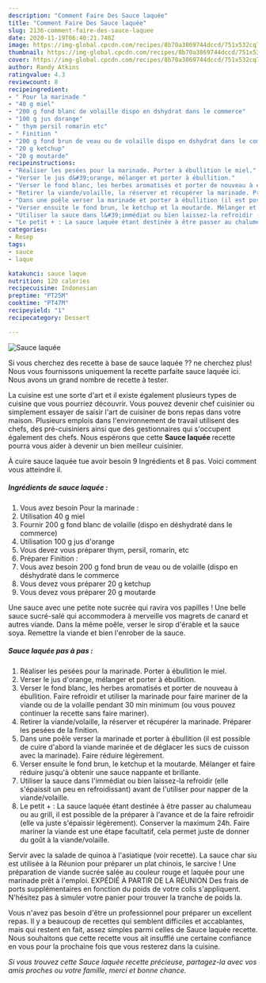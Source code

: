```yaml
---
description: "Comment Faire Des Sauce laquée"
title: "Comment Faire Des Sauce laquée"
slug: 2136-comment-faire-des-sauce-laquee
date: 2020-11-19T06:40:21.740Z
image: https://img-global.cpcdn.com/recipes/8b70a3869744dccd/751x532cq70/sauce-laquee-photo-principale-de-la-recette.jpg
thumbnail: https://img-global.cpcdn.com/recipes/8b70a3869744dccd/751x532cq70/sauce-laquee-photo-principale-de-la-recette.jpg
cover: https://img-global.cpcdn.com/recipes/8b70a3869744dccd/751x532cq70/sauce-laquee-photo-principale-de-la-recette.jpg
author: Randy Atkins
ratingvalue: 4.3
reviewcount: 8
recipeingredient:
- " Pour la marinade "
- "40 g miel"
- "200 g fond blanc de volaille dispo en dshydrat dans le commerce"
- "100 g jus dorange"
- " thym persil romarin etc"
- " Finition "
- "200 g fond brun de veau ou de volaille dispo en dshydrat dans le commerce"
- "20 g ketchup"
- "20 g moutarde"
recipeinstructions:
- "Réaliser les pesées pour la marinade. Porter à ébullition le miel."
- "Verser le jus d&#39;orange, mélanger et porter à ébullition."
- "Verser le fond blanc, les herbes aromatisés et porter de nouveau à ébullition. Faire refroidir et utiliser la marinade pour faire mariner de la viande ou de la volaille pendant 30 min minimum (ou vous pouvez continuer la recette sans faire mariner)."
- "Retirer la viande/volaille, la réserver et récupérer la marinade. Préparer les pesées de la finition."
- "Dans une poêle verser la marinade et porter à ébullition (il est possible de cuire d&#39;abord la viande marinée et de déglacer les sucs de cuisson avec la marinade). Faire réduire légèrement."
- "Verser ensuite le fond brun, le ketchup et la moutarde. Mélanger et faire réduire jusqu&#39;à obtenir une sauce nappante et brillante."
- "Utiliser la sauce dans l&#39;immédiat ou bien laissez-la refroidir (elle s&#39;épaissit un peu en refroidissant) avant de l&#39;utiliser pour napper de la viande/volaille."
- "Le petit + : La sauce laquée étant destinée à être passer au chalumeau ou au grill, il est possible de la préparer à l&#39;avance et de la faire refroidir (elle va juste s&#39;épaissir légèrement). Conserver la maximum 24h. Faire mariner la viande est une étape facultatif, cela permet juste de donner du goût à la viande/volaille."
categories:
- Resep
tags:
- sauce
- laque

katakunci: sauce laque 
nutrition: 120 calories
recipecuisine: Indonesian
preptime: "PT25M"
cooktime: "PT47M"
recipeyield: "1"
recipecategory: Dessert

---
```



![Sauce laquée](https://img-global.cpcdn.com/recipes/8b70a3869744dccd/751x532cq70/sauce-laquee-photo-principale-de-la-recette.jpg)

Si vous cherchez des recette à base de sauce laquée ?? ne cherchez plus! Nous vous fournissons uniquement la recette parfaite sauce laquée ici. Nous avons un grand nombre de recette à tester.

La cuisine est une sorte d'art et il existe également plusieurs types de cuisine que vous pourriez découvrir. Vous pouvez devenir chef cuisinier ou simplement essayer de saisir l'art de cuisiner de bons repas dans votre maison. Plusieurs emplois dans l'environnement de travail utilisent des chefs, des pré-cuisiniers ainsi que des gestionnaires qui s'occupent également des chefs. Nous espérons que cette <strong> Sauce laquée </strong> recette pourra vous aider à devenir un bien meilleur cuisinier.

<!--inarticleads1-->

À cuire sauce laquée tue avoir besoin 9 Ingrédients et 8 pas. Voici comment vous atteindre il.

##### Ingrédients de sauce laquée :

1. Vous avez besoin  Pour la marinade :
1. Utilisation 40 g miel
1. Fournir 200 g fond blanc de volaille (dispo en déshydraté dans le commerce)
1. Utilisation 100 g jus d&#39;orange
1. Vous devez vous préparer  thym, persil, romarin, etc
1. Préparer  Finition :
1. Vous avez besoin 200 g fond brun de veau ou de volaille (dispo en déshydraté dans le commerce
1. Vous devez vous préparer 20 g ketchup
1. Vous devez vous préparer 20 g moutarde


Une sauce avec une petite note sucrée qui ravira vos papilles ! Une belle sauce sucré-salé qui accommodera à merveille vos magrets de canard et autres viande. Dans la même poêle, verser le sirop d&#39;érable et la sauce soya. Remettre la viande et bien l&#39;enrober de la sauce. 

<!--inarticleads2-->

##### Sauce laquée pas à pas :

1. Réaliser les pesées pour la marinade. Porter à ébullition le miel.
1. Verser le jus d&#39;orange, mélanger et porter à ébullition.
1. Verser le fond blanc, les herbes aromatisés et porter de nouveau à ébullition. Faire refroidir et utiliser la marinade pour faire mariner de la viande ou de la volaille pendant 30 min minimum (ou vous pouvez continuer la recette sans faire mariner).
1. Retirer la viande/volaille, la réserver et récupérer la marinade. Préparer les pesées de la finition.
1. Dans une poêle verser la marinade et porter à ébullition (il est possible de cuire d&#39;abord la viande marinée et de déglacer les sucs de cuisson avec la marinade). Faire réduire légèrement.
1. Verser ensuite le fond brun, le ketchup et la moutarde. Mélanger et faire réduire jusqu&#39;à obtenir une sauce nappante et brillante.
1. Utiliser la sauce dans l&#39;immédiat ou bien laissez-la refroidir (elle s&#39;épaissit un peu en refroidissant) avant de l&#39;utiliser pour napper de la viande/volaille.
1. Le petit + : La sauce laquée étant destinée à être passer au chalumeau ou au grill, il est possible de la préparer à l&#39;avance et de la faire refroidir (elle va juste s&#39;épaissir légèrement). Conserver la maximum 24h. Faire mariner la viande est une étape facultatif, cela permet juste de donner du goût à la viande/volaille.


Servir avec la salade de quinoa à l&#39;asiatique (voir recette). La sauce char siu est utilisée à la Réunion pour préparer un plat chinois, le sarcive ! Une préparation de viande sucrée salée au couleur rouge et laquée pour une marinade prêt à l&#39;emploi. EXPÉDIÉ À PARTIR DE LA RÉUNION Des frais de ports supplémentaires en fonction du poids de votre colis s&#39;appliquent. N&#39;hésitez pas à simuler votre panier pour trouver la tranche de poids la. 

<!--inarticleads1-->

<p>
Vous n'avez pas besoin d'être un professionnel pour préparer un excellent repas. Il y a beaucoup de recettes qui semblent difficiles et accablantes, mais qui restent en fait, assez simples parmi celles de Sauce laquée recette. Nous souhaitons que cette recette vous ait insufflé une certaine confiance en vous pour la prochaine fois que vous resterez dans la cuisine.
</p>

<p>
<i>Si vous trouvez cette Sauce laquée recette précieuse, partagez-la avec vos amis proches ou votre famille, merci et bonne chance.</i>
</p>
